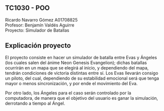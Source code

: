 ## TC1030 - POO  

Ricardo Navarro Gómez A01708825  
Profesor: Benjamín Valdés Aguirre   
Proyecto: Simulador de Batallas 

## Explicación proyecto

El proyecto consiste en hacer un simulador de batalla entre Evas y Ángeles (los cuales salen del ánime Neon Genesis Evangelion); dichas batallas ocurrirán en un mapa que se elegirá al inicio, y dependiendo del mapa, tendrán condiciones de victoria distintas entre sí. Los Evas llevarán consigo un piloto, del cual, dependiendo de su estabilidad emocional será que tenga mayor o menos sincronización, y por ende el movimiento del Eva.

Por otro lado, los Ángeles para el caso serán controlado por la computadora, de manera que el objetivo del usuario es ganar la simulación, derrotando a tiempo al Ángel.
